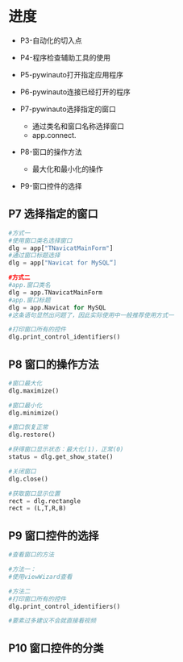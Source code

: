 # 进度
* P3-自动化的切入点
* P4-程序检查辅助工具的使用
* P5-pywinauto打开指定应用程序
* P6-pywinauto连接已经打开的程序
* P7-pywinauto选择指定的窗口
	* 通过类名和窗口名称选择窗口
	* app.connect.
* P8-窗口的操作方法
	* 最大化和最小化的操作

* P9-窗口控件的选择

## P7 选择指定的窗口
```Python
#方式一
#使用窗口类名选择窗口
dlg = app["TNavicatMainForm"]
#通过窗口标题选择
dlg = app["Navicat for MySQL“]

#方式二
#app.窗口类名
dlg = app.TNavicatMainForm
#app.窗口标题
dlg = app.Navicat for MySQL
#这条语句显然出问题了，因此实际使用中一般推荐使用方式一

#打印窗口所有的控件
dlg.print_control_identifiers()
```	

## P8 窗口的操作方法
```Python
#窗口最大化
dlg.maximize()

#窗口最小化
dlg.minimize()

#窗口恢复正常
dlg.restore()

#获得窗口显示状态：最大化(1)，正常(0)
status = dlg.get_show_state()

#关闭窗口
dlg.close()

#获取窗口显示位置
rect = dlg.rectangle
rect = (L,T,R,B)
```

## P9 窗口控件的选择
```Python
#查看窗口的方法

#方法一：
#使用viewWizard查看

#方法二
#打印窗口所有的控件
dlg.print_control_identifiers()

#要素过多建议不会就直接看视频
```

## P10 窗口控件的分类
```Python

```
<!--stackedit_data:
eyJoaXN0b3J5IjpbLTE1MjgxMTgzMTgsMTgzNzgwNzA2MSwtMj
AzNzAxNzgyMSwxMzg0NzgyNTIzLC0xODY0NTUwODgxLDk5ODQ5
NjUzMSw5OTg0OTY1MzEsLTE1MzQ2Nzc1MDcsLTc2NzE4NDQwLC
0yNTc0NjYyNjcsMTc4MzU4Njg5MSwtMTE4Nzc2MTAwOCwtMTU1
ODM0NjA5Niw1NDE3MTUyNzQsMjIyNzg0MTE5LC0xMzgyOTEwMz
cxXX0=
-->